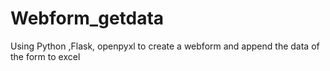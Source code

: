 # Webform_getdata
Using Python ,Flask, openpyxl to create a webform and append the data of the form to excel
